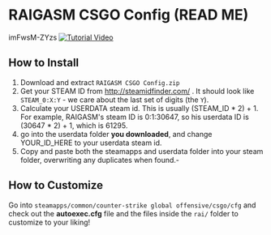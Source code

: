 # RAIGASM CSGO Config (READ ME)
imFwsM-ZYzs
[![Tutorial Video](https://img.youtube.com/vi/imFwsM-ZYzs/0.jpg)](https://www.youtube.com/watch?v=imFwsM-ZYzs)
## How to Install

1. Download and extract `RAIGASM CSGO Config.zip`
2. Get your STEAM ID from http://steamidfinder.com/ . It should look like `STEAM_0:X:Y` - we care about the last set of digits (the `Y`).
3. Calculate your USERDATA steam id. This is usually (STEAM_ID * 2) + 1. For example, RAIGASM's steam ID is 0:1:30647, so his userdata ID is (30647 * 2) + 1, which is 61295.
4. go into the userdata folder **you downloaded**, and change YOUR_ID_HERE to your userdata steam id.
5. Copy and paste both the steamapps and userdata folder into your steam folder, overwriting any duplicates when found.-


## How to Customize

Go into `steamapps/common/counter-strike global offensive/csgo/cfg` and check out the **autoexec.cfg** file and the files inside the `rai/` folder to customize to your liking!
